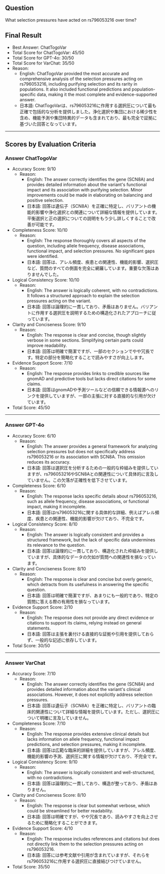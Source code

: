 ## Question

What selection pressures have acted on rs796053216 over time?

## Final Result

- Best Answer: ChatTogoVar
- Total Score for ChatTogoVar: 45/50
- Total Score for GPT-4o: 30/50
- Total Score for VarChat: 35/50
- Reason:
  - English: ChatTogoVar provided the most accurate and comprehensive analysis of the selection pressures acting on rs796053216, including purifying selection and its rarity in populations. It also included functional predictions and population-specific data, making it the most complete and evidence-supported answer.
  - 日本語: ChatTogoVarは、rs796053216に作用する選択圧について最も正確で包括的な分析を提供しました。浄化選択や集団における稀少性を含め、機能予測や集団特異的データも含まれており、最も完全で証拠に基づいた回答となっています。

---

## Scores by Evaluation Criteria

### Answer ChatTogoVar
- Accuracy Score: 9/10
  - Reason: 
    - English: The answer correctly identifies the gene (SCN8A) and provides detailed information about the variant's functional impact and its association with purifying selection. Minor improvements could be made in elaborating on balancing and positive selection.
    - 日本語: 回答は遺伝子（SCN8A）を正確に特定し、バリアントの機能的影響や浄化選択との関連について詳細な情報を提供しています。平衡選択と正の選択についての説明をもう少し詳しくすることで改善が可能です。
- Completeness Score: 10/10
  - Reason: 
    - English: The response thoroughly covers all aspects of the question, including allele frequency, disease associations, functional impact, and selection pressures. No significant gaps were identified.
    - 日本語: 回答は、アレル頻度、疾患との関連性、機能的影響、選択圧など、質問のすべての側面を完全に網羅しています。重要な欠落はありませんでした。
- Logical Consistency Score: 10/10
  - Reason: 
    - English: The answer is logically coherent, with no contradictions. It follows a structured approach to explain the selection pressures acting on the variant.
    - 日本語: 回答は論理的に一貫しており、矛盾はありません。バリアントに作用する選択圧を説明するための構造化されたアプローチに従っています。
- Clarity and Conciseness Score: 9/10
  - Reason: 
    - English: The response is clear and concise, though slightly verbose in some sections. Simplifying certain parts could improve readability.
    - 日本語: 回答は明確で簡潔ですが、一部のセクションでやや冗長です。特定の部分を簡略化することで読みやすさが向上します。
- Evidence Support Score: 7/10
  - Reason: 
    - English: The response provides links to credible sources like gnomAD and predictive tools but lacks direct citations for some claims.
    - 日本語: 回答はgnomADや予測ツールなどの信頼できる情報源へのリンクを提供していますが、一部の主張に対する直接的な引用が欠けています。
- Total Score: 45/50

---

### Answer GPT-4o
- Accuracy Score: 6/10
  - Reason: 
    - English: The answer provides a general framework for analyzing selection pressures but does not specifically address rs796053216 or its association with SCN8A. This omission reduces its accuracy.
    - 日本語: 回答は選択圧を分析するための一般的な枠組みを提供していますが、rs796053216やSCN8Aとの関連性について具体的に言及していません。この欠落が正確性を低下させています。
- Completeness Score: 6/10
  - Reason: 
    - English: The response lacks specific details about rs796053216, such as allele frequency, disease associations, or functional impact, making it incomplete.
    - 日本語: 回答はrs796053216に関する具体的な詳細、例えばアレル頻度、疾患との関連性、機能的影響が欠けており、不完全です。
- Logical Consistency Score: 8/10
  - Reason: 
    - English: The answer is logically consistent and provides a structured framework, but the lack of specific data undermines its relevance to the question.
    - 日本語: 回答は論理的に一貫しており、構造化された枠組みを提供していますが、具体的なデータの欠如が質問への関連性を損なっています。
- Clarity and Conciseness Score: 8/10
  - Reason: 
    - English: The response is clear and concise but overly generic, which detracts from its usefulness in answering the specific question.
    - 日本語: 回答は明確で簡潔ですが、あまりにも一般的であり、特定の質問に答える際の有用性を損なっています。
- Evidence Support Score: 2/10
  - Reason: 
    - English: The response does not provide any direct evidence or citations to support its claims, relying instead on general statements.
    - 日本語: 回答は主張を裏付ける直接的な証拠や引用を提供しておらず、一般的な記述に依存しています。
- Total Score: 30/50

---

### Answer VarChat
- Accuracy Score: 7/10
  - Reason: 
    - English: The answer correctly identifies the gene (SCN8A) and provides detailed information about the variant's clinical associations. However, it does not explicitly address selection pressures.
    - 日本語: 回答は遺伝子（SCN8A）を正確に特定し、バリアントの臨床的関連性について詳細な情報を提供しています。ただし、選択圧について明確に言及していません。
- Completeness Score: 7/10
  - Reason: 
    - English: The response provides extensive clinical details but lacks information on allele frequency, functional impact predictions, and selection pressures, making it incomplete.
    - 日本語: 回答は広範な臨床的詳細を提供していますが、アレル頻度、機能的影響の予測、選択圧に関する情報が欠けており、不完全です。
- Logical Consistency Score: 9/10
  - Reason: 
    - English: The answer is logically consistent and well-structured, with no contradictions.
    - 日本語: 回答は論理的に一貫しており、構造が整っており、矛盾はありません。
- Clarity and Conciseness Score: 8/10
  - Reason: 
    - English: The response is clear but somewhat verbose, which could be streamlined for better readability.
    - 日本語: 回答は明確ですが、やや冗長であり、読みやすさを向上させるために簡略化することができます。
- Evidence Support Score: 4/10
  - Reason: 
    - English: The response includes references and citations but does not directly link them to the selection pressures acting on rs796053216.
    - 日本語: 回答には参考文献や引用が含まれていますが、それらをrs796053216に作用する選択圧に直接結びつけていません。
- Total Score: 35/50